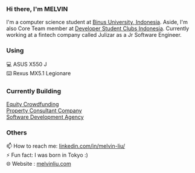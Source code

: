 ### Hi there, I'm MELVIN

<!--
**melvnl/melvnl** is a ✨ _special_ ✨ repository because its `README.md` (this file) appears on your GitHub profile. -->
I'm a computer science student at [Binus University, Indonesia](https://www.instagram.com/binusuniversityofficial/). Aside, I'm also Core Team member at [Developer Student Clubs Indonesia](https://dsc.community.dev/binus-university-anggrek-campus/). Currently working at a fintech company called Julizar as a Jr Software Engineer.

### Using
💻 ASUS X550 J  
⌨️ Rexus MX5.1 Legionare

### Currently Building
[Equity Crowdfunding](https://julizar.id/id)  
[Property Consultant Company](https://konsultan.julizar.com/id)  
[Software Development Agency](https://enterdigital-lab.com/)    

### Others
📫 How to reach me: [linkedin.com/in/melvin-liu/](https://www.linkedin.com/in/melvin-liu/)\
⚡ Fun fact: I was born in Tokyo :)  
🌐 Website : [melvinliu.com](https://melvinliu.com/)  
